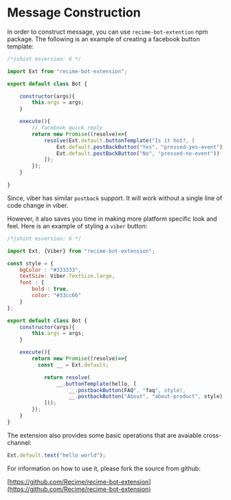 # Message Construction

In order to construct message, you can use `recime-bot-extention` npm package. The following is an example of creating a facebook button template:


```javascript
/*jshint esversion: 6 */

import Ext from "recime-bot-extension";

export default class Bot {

    constructor(args){
        this.args = args;
    }

    execute(){
        // facebook quick reply
        return new Promise((resolve)=>{
            resolve(Ext.default.buttonTemplate("Is it hot?, [
				Ext.default.postBackButton("Yes", "pressed-yes-event"),
				Ext.default.postBackButton("No", "pressed-no-event"))
            ]);   
        }); 
    }

}
```

Since, viber has similar `postback` support. It will work without a single line of code change in viber.


However, it also saves you time in making more platform specific look and feel. Here is an example of styling a `viber` button:

```javascript
/*jshint esversion: 6 */

import Ext, {Viber} from "recime-bot-extension";

const style = {
	bgColor : "#333333",
	textSize: Viber.TextSize.large,
	font : {
		bold : true,
		color: "#33cc66"
	}	
};

export default class Bot {
	constructor(args){
		this.args = args;
	}

	execute(){
		return new Promise((resolve)=>{
          const __ = Ext.default;

			return resolve(
				__.buttonTemplate(hello, [
					__.postbackButton(FAQ", "faq", style),
					__.postbackButton("About", "about-product", style),
			]));
		});
	}
}
```


The extension also provides some basic operations that are avaiable cross-channel:

```javascript
Ext.default.text("hello world");
```

For information on how to use it, please fork the source from github:

[https://github.com/Recime/recime-bot-extension](https://github.com/Recime/recime-bot-extension)

